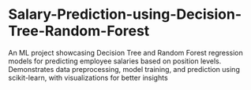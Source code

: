 # Salary-Prediction-using-Decision-Tree-Random-Forest
An ML project showcasing Decision Tree and Random Forest regression models for predicting employee salaries based on position levels. Demonstrates data preprocessing, model training, and prediction using scikit-learn, with visualizations for better insights
